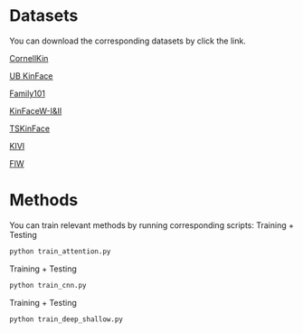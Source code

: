 # Datasets

You can download the corresponding datasets by click the link.

[CornellKin](http://chenlab.ece.cornell.edu/projects/KinshipVerification/)

[UB KinFace](http://www1.ece.neu.edu/~yunfu/research/Kinface/Kinface.htm)

[Family101](http://chenlab.ece.cornell.edu/projects/KinshipClassification/index.html)

[KinFaceW-I&II](http://www.kinfacew.com/)

[TSKinFace](http://parnec.nuaa.edu.cn/_upload/tpl/02/db/731/template731/pages/xtan/TSKinFace.html)

[KIVI](http://iab-rubric.org/resources/KIVI.html)

[FIW](https://web.northeastern.edu/smilelab/fiw/)

# Methods
You can train relevant methods by running corresponding scripts:
Training + Testing

```python
python train_attention.py
```
Training + Testing

```python
python train_cnn.py
```
Training + Testing

```python
python train_deep_shallow.py
```
